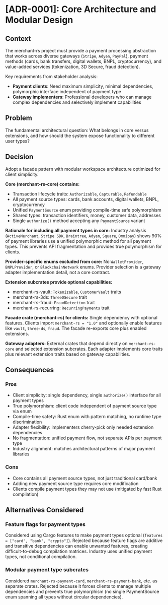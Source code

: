 # [ADR-0001]: Core Architecture and Modular Design

## Context

The merchant-rs project must provide a payment processing abstraction that works across diverse gateways (`Stripe`, `Adyen`, `PayPal`), payment methods (cards, bank transfers, digital wallets, BNPL, cryptocurrency), and value-added services (tokenization, 3D Secure, fraud detection).

Key requirements from stakeholder analysis:
- **Payment clients**: Need maximum simplicity, minimal dependencies, polymorphic interface independent of payment type
- **Gateway implementers**: Professional developers who can manage complex dependencies and selectively implement capabilities

## Problem

The fundamental architectural question: What belongs in core versus extensions, and how should the system expose functionality to different user types?

## Decision

Adopt a facade pattern with modular workspace architecture optimized for client simplicity.

**Core (merchant-rs-core) contains:**
- Transaction lifecycle traits: `Authorizable`, `Capturable`, `Refundable`
- All payment source types: cards, bank accounts, digital wallets, BNPL, cryptocurrency
- Unified `PaymentSource` enum providing compile-time safe polymorphism
- Shared types: transaction identifiers, money, customer data, addresses
- Single `authorize()` method accepting any `PaymentSource` variant

**Rationale for including all payment types in core:** Industry analysis (`ActiveMerchant`, `Stripe SDK`, `Braintree`, `Adyen`, `Square`, `Omnipay`) shows 90% of payment libraries use a unified polymorphic method for all payment types. This prevents API fragmentation and provides true polymorphism for clients.

**Provider-specific enums excluded from core:** No `WalletProvider`, `BNPLProvider`, or `BlockchainNetwork` enums. Provider selection is a gateway adapter implementation detail, not a core contract.

**Extension subcrates provide optional capabilities:**
- merchant-rs-vault: `Tokenizable`, `CustomerVault` traits
- merchant-rs-3ds: `ThreeDSecure` trait
- merchant-rs-fraud: `FraudDetection` trait
- merchant-rs-recurring: `RecurringPayments` trait

**Facade crate (merchant-rs) for clients:**
Single dependency with optional features. Clients import `merchant-rs = "1.0"` and optionally enable features like `vault`, `three-ds`, `fraud`. The facade re-exports core plus enabled extensions.

**Gateway adapters:**
External crates that depend directly on `merchant-rs-core` and selected extension subcrates. Each adapter implements core traits plus relevant extension traits based on gateway capabilities.

## Consequences

### Pros
- Client simplicity: single dependency, single `authorize()` interface for all payment types
- True polymorphism: client code independent of payment source type via enum
- Compile-time safety: Rust enum with pattern matching, no runtime type discrimination
- Adapter flexibility: implementers cherry-pick only needed extension dependencies
- No fragmentation: unified payment flow, not separate APIs per payment type
- Industry alignment: matches architectural patterns of major payment libraries

### Cons
- Core contains all payment source types, not just traditional card/bank
- Adding new payment source type requires core modification
- Clients compile payment types they may not use (mitigated by fast Rust compilation)

## Alternatives Considered

### Feature flags for payment types
Considered using Cargo features to make payment types optional (`features = ["card", "bank", "crypto"]`). Rejected because feature flags are additive and transitive dependencies can enable unwanted features, creating difficult-to-debug compilation matrices. Industry uses unified payment types, not conditional compilation.

### Modular payment type subcrates
Considered `merchant-rs-payment-card`, `merchant-rs-payment-bank`, etc. as separate crates. Rejected because it forces clients to manage multiple dependencies and prevents true polymorphism (no single PaymentSource enum spanning all types without circular dependencies).
